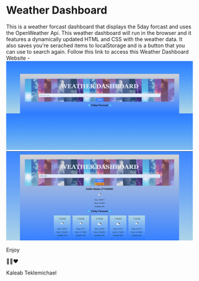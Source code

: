 # Weather Dashboard

This is a weather forcast dashboard that displays the 5day forcast and uses the OpenWeather Api. This weather dashboard will run in the browser and it features a dynamically updated HTML and CSS with the weather data. It also saves you're serached items to localStorage and is a button that you can use to search again.
Follow this link to access this Weather Dashboard Website - 
![alt text](./assets/images/homepage.png)
![alt text](./assets/images/search.png)

Enjoy

💚💛❤️

Kaleab Teklemichael
